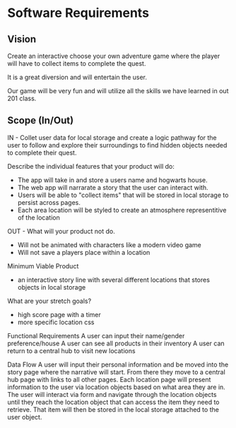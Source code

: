 # Software Requirements

## Vision

Create an interactive choose your own adventure game where the player will have to collect items to complete the quest.

It is a great diversion and will entertain the user.

Our game will be very fun and will utilize all the skills we have learned in out 201 class.

## Scope (In/Out)

IN - Collet user data for local storage and create a logic pathway for the user to follow and explore their surroundings to find hidden objects needed to complete their quest.

Describe the individual features that your product will do:
- The app will take in and store a users name and hogwarts house.
- The web app will narrarate a story that the user can interact with.
- Users will be able to "collect items" that will be stored in local storage to persist across pages.
- Each area location will be styled to create an atmosphere representitive of the location

OUT - What will your product not do.
- Will not be animated with characters like a modern video game
- Will not save a players place within a location


Minimum Viable Product
- an interactive story line with several different locations that stores objects in local storage

What are your stretch goals?
- high score page with a timer
- more specific location css



Functional Requirements
A user can input their name/gender preference/house
A user can see all products in their inventory
A user can return to a central hub to visit new locations

Data Flow
A user will input their personal information and be moved into the story page where the narrative will start. From there they move to a central hub page with links to all other pages. Each location page will present information to the user via location objects based on what area they are in. The user will interact via form and navigate through the location objects until they reach the location object that can access the item they need to retrieve. That item will then be stored in the local storage attached to the user object.